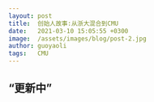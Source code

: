 ```yaml
---
layout: post
title:  创始人故事:从浙大混合到CMU
date:   2021-03-10 15:05:55 +0300
image:  /assets/images/blog/post-2.jpg
author: guoyaoli
tags:   CMU
---
```


“更新中”
---